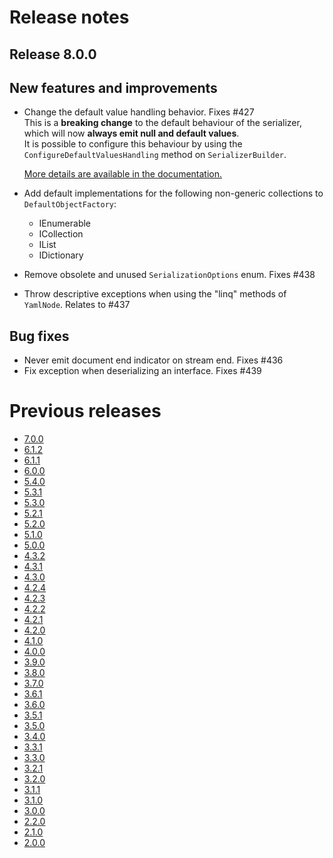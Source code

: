 # Release notes
## Release 8.0.0

## New features and improvements

- Change the default value handling behavior. Fixes #427  
  This is a **breaking change** to the default behaviour of the serializer, which will now **always emit null and default values**.  
  It is possible to configure this behaviour by using the `ConfigureDefaultValuesHandling` method on `SerializerBuilder`.

  [More details are available in the documentation.](https://github.com/aaubry/YamlDotNet/wiki/Serialization.Serializer#configuredefaultvalueshandlingdefaultvalueshandling)

- Add default implementations for the following non-generic collections to `DefaultObjectFactory`:  
  - IEnumerable  
  - ICollection  
  - IList  
  - IDictionary

- Remove obsolete and unused `SerializationOptions` enum. Fixes #438
- Throw descriptive exceptions when using the "linq" methods of `YamlNode`. Relates to #437

## Bug fixes

- Never emit document end indicator on stream end. Fixes #436
- Fix exception when deserializing an interface. Fixes #439  

# Previous releases
- [7.0.0](releases/7.0.0.md)
- [6.1.2](releases/6.1.2.md)
- [6.1.1](releases/6.1.1.md)
- [6.0.0](releases/6.0.0.md)
- [5.4.0](releases/5.4.0.md)
- [5.3.1](releases/5.3.1.md)
- [5.3.0](releases/5.3.0.md)
- [5.2.1](releases/5.2.1.md)
- [5.2.0](releases/5.2.0.md)
- [5.1.0](releases/5.1.0.md)
- [5.0.0](releases/5.0.0.md)
- [4.3.2](releases/4.3.2.md)
- [4.3.1](releases/4.3.1.md)
- [4.3.0](releases/4.3.0.md)
- [4.2.4](releases/4.2.4.md)
- [4.2.3](releases/4.2.3.md)
- [4.2.2](releases/4.2.2.md)
- [4.2.1](releases/4.2.1.md)
- [4.2.0](releases/4.2.0.md)
- [4.1.0](releases/4.1.0.md)
- [4.0.0](releases/4.0.0.md)
- [3.9.0](releases/3.9.0.md)
- [3.8.0](releases/3.8.0.md)
- [3.7.0](releases/3.7.0.md)
- [3.6.1](releases/3.6.1.md)
- [3.6.0](releases/3.6.0.md)
- [3.5.1](releases/3.5.1.md)
- [3.5.0](releases/3.5.0.md)
- [3.4.0](releases/3.4.0.md)
- [3.3.1](releases/3.3.1.md)
- [3.3.0](releases/3.3.0.md)
- [3.2.1](releases/3.2.1.md)
- [3.2.0](releases/3.2.0.md)
- [3.1.1](releases/3.1.1.md)
- [3.1.0](releases/3.1.0.md)
- [3.0.0](releases/3.0.0.md)
- [2.2.0](releases/2.2.0.md)
- [2.1.0](releases/2.1.0.md)
- [2.0.0](releases/2.0.0.md)
